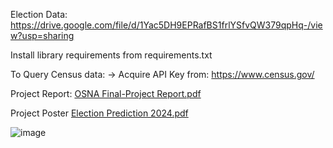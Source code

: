 Election Data:
https://drive.google.com/file/d/1Yac5DH9EPRafBS1frlYSfvQW379qpHq-/view?usp=sharing

Install library requirements from requirements.txt

To Query Census data:
-> Acquire API Key from: https://www.census.gov/


Project Report:
[OSNA Final-Project Report.pdf](https://github.com/user-attachments/files/18041399/OSNA.Final-Project.Report.pdf)

Project Poster
[Election Prediction 2024.pdf](https://github.com/user-attachments/files/18041377/Election.Prediction.2024.pdf)

![image](https://github.com/user-attachments/assets/0eeb508b-92b3-4ed3-badd-194ef4f8af15)



